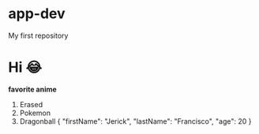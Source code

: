 # app-dev
My first repository
# Hi :joy:
**favorite anime**
1. Erased
2. Pokemon
3. Dragonball
{
  "firstName": "Jerick",
  "lastName": "Francisco",
  "age": 20
}

